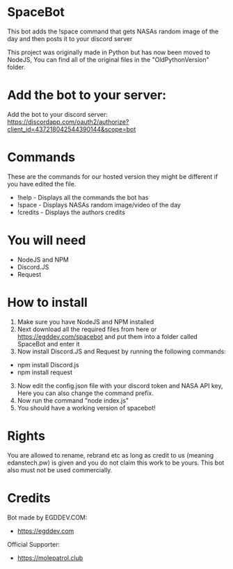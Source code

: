 # SpaceBot
This bot adds the !space command that gets NASAs random image of the day and then posts it to your discord server

This project was originally made in Python but has now been moved to NodeJS, You can find all of the original files in the "OldPythonVersion" folder.

# Add the bot to your server:
Add the bot to your discord server: https://discordapp.com/oauth2/authorize?client_id=437218042544390144&scope=bot

# Commands
These are the commands for our hosted version they might be different if you have edited the file.

- !help - Displays all the commands the bot has
- !space - Displays NASAs random image/video of the day
- !credits - Displays the authors credits

# You will need
- NodeJS and NPM
- Discord.JS
- Request

# How to install
1. Make sure you have NodeJS and NPM installed
2. Next download all the required files from here or https://egddev.com/spacebot and put them into a folder called SpaceBot and enter it
3. Now install Discord.JS and Request by running the following commands:
- npm install Discord.js
- npm install request
3. Now edit the config.json file with your discord token and NASA API key, Here you can also change the command prefix.
4. Now run the command "node index.js"
5. You should have a working version of spacebot!

# Rights

You are allowed to rename, rebrand etc as long as credit to us (meaning edanstech.pw) is given and you do not claim this work to be yours.
This bot also must not be used commercially.

# Credits
Bot made by EGDDEV.COM:
 - https://egddev.com

Official Supporter:
- https://molepatrol.club
